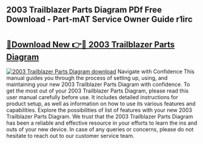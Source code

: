## 2003 Trailblazer Parts Diagram PDf Free Download - Part-mAT Service Owner Guide r1irc

# <h2><a href="http://dfuncyg.blite.top/?on=2003+Trailblazer+Parts+Diagram">🔗Download New 👉🔴 2003 Trailblazer Parts Diagram</a></h2>

[![2003 Trailblazer Parts Diagram download](https://i.imgur.com/lujVjoI.png)](http://dfuncyg.blite.top/?on=2003+Trailblazer+Parts+Diagram)
Navigate with Confidence This manual guides you through the process of setting up, using, and maintaining your new 2003 Trailblazer Parts Diagram with confidence. To get the most out of your 2003 Trailblazer Parts Diagram, please read this user manual carefully before use. It includes detailed instructions for product setup, as well as information on how to use its various features and capabilities. Explore the possibilities of list of features with your new 2003 Trailblazer Parts Diagram. We trust that the 2003 Trailblazer Parts Diagram has been a reliable and effective resource in your efforts to learn the ins and outs of your new device. In case of any queries or concerns, please do not hesitate to reach out to our customer service team.
